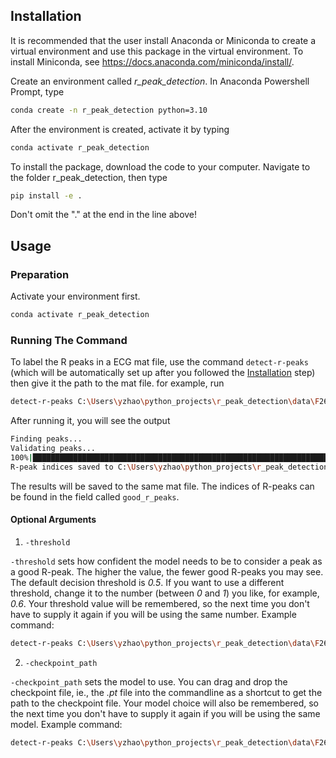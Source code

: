 ## Installation
It is recommended that the user install Anaconda or Miniconda to create a virtual environment and use this package in the virtual environment. To install Miniconda, see https://docs.anaconda.com/miniconda/install/.

Create an environment called *r_peak_detection*. In Anaconda Powershell Prompt, type
```bash
conda create -n r_peak_detection python=3.10
```

After the environment is created, activate it by typing
```bash
conda activate r_peak_detection
```

To install the package, download the code to your computer. Navigate to the folder r_peak_detection, then type
```bash
pip install -e .
```
Don't omit the "." at the end in the line above!

## Usage
### Preparation
Activate your environment first.
```bash
conda activate r_peak_detection
```
### Running The Command
To label the R peaks in a ECG mat file, use the command `detect-r-peaks` (which will be automatically set up after you followed the [Installation](###Installation) step) then give it the path to the mat file. for example, run
```bash
detect-r-peaks C:\Users\yzhao\python_projects\r_peak_detection\data\F26C_07112023_signals.mat
```
After running it, you will see the output
```bash
Finding peaks...
Validating peaks...
100%|█████████████████████████████████████████████████████████████████████████████| 1130/1130 [00:02<00:00, 415.43it/s]
R-peak indices saved to C:\Users\yzhao\python_projects\r_peak_detection\data\F26C_07112023_signals.mat.
```
The results will be saved to the same mat file. The indices of R-peaks can be found in the field called `good_r_peaks`.
#### Optional Arguments
1. `-threshold`

`-threshold` sets how confident the model needs to be to consider a peak as a good R-peak. The higher the value, the fewer good R-peaks you may see. The default decision threshold is *0.5*. If you want to use a different threshold, change it to the number (between *0* and *1*) you like, for example, *0.6*. Your threshold value will be remembered, so the next time you don't have to supply it again if you will be using the same number. Example command:
```bash
detect-r-peaks C:\Users\yzhao\python_projects\r_peak_detection\data\F26C_07112023_signals.mat -threshold 0.6
```

2. `-checkpoint_path`

`-checkpoint_path` sets the model to use. You can drag and drop the checkpoint file, ie., the *.pt* file into the commandline as a shortcut to get the path to the checkpoint file. Your model choice will also be remembered, so the next time you don't have to supply it again if you will be using the same model. Example command:
 ```bash
 detect-r-peaks C:\Users\yzhao\python_projects\r_peak_detection\data\F26C_07112023_signals.mat -checkpoint_path C:\Users\yzhao\python_projects\r_peak_detection\checkpoints\r_peak_classifier_large_out1_32_out2_64_bs_32_dt_0.5.pth
 ```
